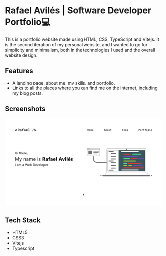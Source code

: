 # Rafael Avilés | Software Developer Portfolio💻

This is a portfolio website made using HTML, CSS, TypeScript and Vitejs. It is the second 
iteration of my personal website, and I wanted to go for simplicity and minimalism, both 
in the technologies I used and the overall website design.

## Features
- A landing page, about me, my skills, and portfolio.
- Links to all the places where you can find me on the internet, including my blog posts.

## Screenshots
![Landing page of my personal website](./public/images/projects/homepage.png)

## Tech Stack
- HTML5
- CSS3
- Vitejs
- Typescript
